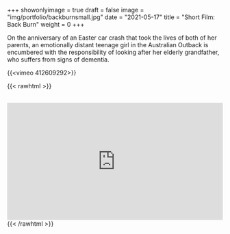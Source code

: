 +++
showonlyimage = true
draft = false
image = "img/portfolio/backburnsmall.jpg"
date = "2021-05-17"
title = "Short Film: Back Burn"
weight = 0
+++

On the anniversary of an Easter car crash that took the lives of both of her parents, an emotionally distant teenage girl in the Australian Outback is encumbered with the responsibility of looking after her elderly grandfather, who suffers from signs of dementia.

<!--more-->

{{<vimeo 412609292>}}

{{< rawhtml >}}
<br><br>

  <iframe style="border: 0; width: 100%; height: 274px;" src="https://bandcamp.com/EmbeddedPlayer/album=1785669008/size=large/bgcol=333333/linkcol=e32c14/artwork=small/transparent=true/" seamless><a href="http://marlongrunden.bandcamp.com/album/backburn-soundtrack">Backburn - Soundtrack by Marlon Grunden</a></iframe>
{{< /rawhtml >}}
